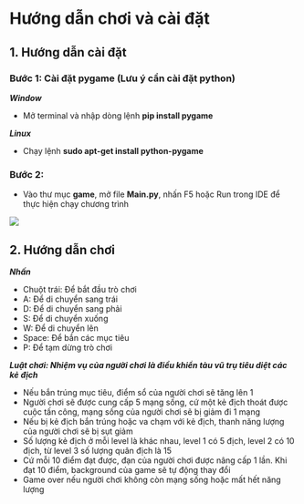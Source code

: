 # Hướng dẫn chơi và cài đặt
## 1. Hướng dẫn cài đặt
### Bước 1: Cài đặt pygame (Lưu ý cần cài đặt python)
_**Window**_
*  Mở terminal và nhập dòng lệnh **pip install pygame**

_**Linux**_
* Chạy lệnh **sudo apt-get install python-pygame**

### Bước 2:
* Vào thư mục **game**, mở file **Main.py**, nhấn F5 hoặc Run trong IDE để thực hiện chạy chương trình
<img src="https://imgur.com/aypyLpJ">

## 2. Hướng dẫn chơi
_**Nhấn**_
* Chuột trái: Để bắt đầu trò chơi
* A: Để di chuyển sang trái
* D: Để di chuyển sang phải
* S: Để di chuyển xuống
* W: Để di chuyển lên
* Space: Để bắn các mục tiêu
* P: Để tạm dừng trò chơi

_**Luật chơi: Nhiệm vụ của người chơi là điều khiển tàu vũ trụ tiêu diệt các kẻ địch**_
* Nếu bắn trúng mục tiêu, điểm sổ của người chơi sẽ tăng lên 1
* Người chơi sẽ được cung cấp 5 mạng sống, cứ một kẻ địch thoát được cuộc tấn công, mạng sống của người chơi sẽ bị giảm đi 1 mạng
* Nếu bị kẻ địch bắn trúng hoặc va chạm với kẻ địch, thanh năng lượng của người chơi sẽ bị sụt giảm
* Số lượng kẻ địch ở mỗi level là khác nhau, level 1 có 5 địch, level 2 có 10 địch, từ level 3 số lượng quân địch là 15
* Cứ mỗi 10 điểm đạt được, đạn của người chơi được nâng cấp 1 lần. Khi đạt 10 điểm, background của game sẽ tự động thay đổi
* Game over nếu người chơi không còn mạng sống hoặc mất hết năng lượng
